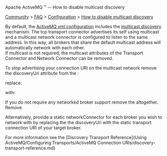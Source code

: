 Apache ActiveMQ ™ -- How to disable multicast discovery 

[Community](community.md) > [FAQ](CommunityCommunity/Community/faq.md) > [Configuration](Community/FAQ/configuration.md) > [How to disable multicast discovery](Community/FAQ/ConfigurationCommunity/FAQ/Configuration/Community/FAQ/Configuration/how-to-disable-multicast-discovery.md)


By default, the [ActiveMQ xml configuration](xml-Community/FAQ/configuration.md) includes the [multicast discovery](Features/discovery.md) mechanism. The tcp transport connector advertises its self using multicast and a multicast network connector is configured to listen to the same address. In this way, all brokers that share the default multicast address will automatically network with each other.  
If multicast is not required, the multicast attributes of the Transport Connector and Network Connector can be removed.

To stop advertising your connection URI on the multicast network remove the discoveryUri attribute from the <transportConnector/>:

replace:

<transportConnector name="openwire" uri="tcp://localhost:61616" discoveryUri="multicast://default"/>

with:

<transportConnector name="openwire" uri="tcp://localhost:61616" />

If you do not require any networked broker support remove the <networkConnector/> altogether. Remove

<networkConnector name="default-nc" uri="multicast://default"/>

Alternatively, provide a static networkConnector for each broker you wish to network with by replacing the the discoveryUri with the static transport connection URI of your target broker.

For more information see the [Discovery Transport Reference](Using ActiveMQ/Configuring Transports/ActiveMQ Connection URIs/discovery-transport-reference.md)

